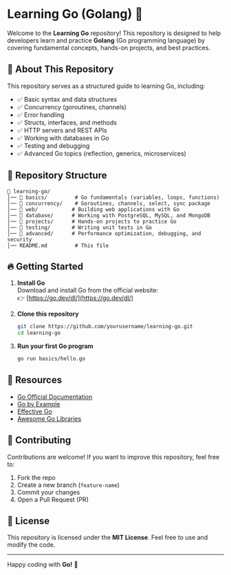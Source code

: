 # Learning Go (Golang) 🚀

Welcome to the **Learning Go** repository! This repository is designed to help developers learn and practice **Golang** (Go programming language) by covering fundamental concepts, hands-on projects, and best practices.

## 📌 About This Repository

This repository serves as a structured guide to learning Go, including:

- ✅ Basic syntax and data structures
- ✅ Concurrency (goroutines, channels)
- ✅ Error handling
- ✅ Structs, interfaces, and methods
- ✅ HTTP servers and REST APIs
- ✅ Working with databases in Go
- ✅ Testing and debugging
- ✅ Advanced Go topics (reflection, generics, microservices)

## 📂 Repository Structure

```
📂 learning-go/
│── 📁 basics/         # Go fundamentals (variables, loops, functions)
│── 📁 concurrency/    # Goroutines, channels, select, sync package
│── 📁 web/           # Building web applications with Go
│── 📁 database/      # Working with PostgreSQL, MySQL, and MongoDB
│── 📁 projects/      # Hands-on projects to practice Go
│── 📁 testing/       # Writing unit tests in Go
│── 📁 advanced/      # Performance optimization, debugging, and security
│── README.md         # This file
```

## 🔥 Getting Started

1. **Install Go**  
   Download and install Go from the official website:  
   👉 [https://go.dev/dl/](https://go.dev/dl/)

2. **Clone this repository**
   ```sh
   git clone https://github.com/yourusername/learning-go.git
   cd learning-go
   ```

3. **Run your first Go program**
   ```sh
   go run basics/hello.go
   ```

## 📖 Resources

- [Go Official Documentation](https://golang.org/doc/)
- [Go by Example](https://gobyexample.com/)
- [Effective Go](https://golang.org/doc/effective_go.html)
- [Awesome Go Libraries](https://github.com/avelino/awesome-go)

## 🤝 Contributing

Contributions are welcome! If you want to improve this repository, feel free to:

1. Fork the repo
2. Create a new branch (`feature-name`)
3. Commit your changes
4. Open a Pull Request (PR)

## 📜 License

This repository is licensed under the **MIT License**. Feel free to use and modify the code.

---

Happy coding with **Go!** 🚀
